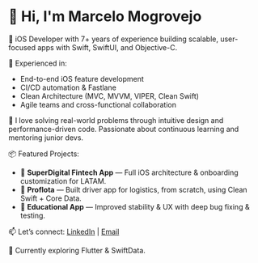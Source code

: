 # 👋 Hi, I'm Marcelo Mogrovejo

🚀 iOS Developer with 7+ years of experience building scalable, user-focused apps with Swift, SwiftUI, and Objective-C.

🔧 Experienced in:
- End-to-end iOS feature development
- CI/CD automation & Fastlane
- Clean Architecture (MVC, MVVM, VIPER, Clean Swift)
- Agile teams and cross-functional collaboration

🎯 I love solving real-world problems through intuitive design and performance-driven code. Passionate about continuous learning and mentoring junior devs.

📦 Featured Projects:
- 🏦 **SuperDigital Fintech App** — Full iOS architecture & onboarding customization for LATAM.
- 🚛 **Proflota** — Built driver app for logistics, from scratch, using Clean Swift + Core Data.
- 🏫 **Educational App** — Improved stability & UX with deep bug fixing & testing.

📫 Let’s connect: [LinkedIn](https://www.linkedin.com/in/marcelo-mogrovejo/) | [Email](mailto:marcelomogrovejo@gmail.com)

🌱 Currently exploring Flutter & SwiftData.
